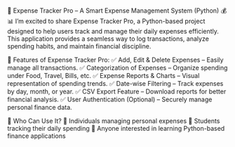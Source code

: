 📂 Expense Tracker Pro – A Smart Expense Management System (Python) 💰📊
I’m excited to share Expense Tracker Pro, a Python-based project designed to help users track and manage their daily expenses efficiently. This application provides a seamless way to log transactions, analyze spending habits, and maintain financial discipline.

📌 Features of Expense Tracker Pro:
✅ Add, Edit & Delete Expenses – Easily manage all transactions.
✅ Categorization of Expenses – Organize spending under Food, Travel, Bills, etc.
✅ Expense Reports & Charts – Visual representation of spending trends.
✅ Date-wise Filtering – Track expenses by day, month, or year.
✅ CSV Export Feature – Download reports for better financial analysis.
✅ User Authentication (Optional) – Securely manage personal finance data.


🎯 Who Can Use It?
🔹 Individuals managing personal expenses
🔹 Students tracking their daily spending
🔹 Anyone interested in learning Python-based finance applications
